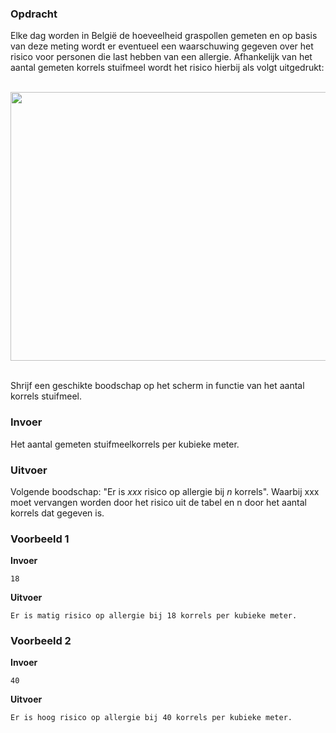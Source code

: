 ### Opdracht

Elke dag worden in België de hoeveelheid graspollen gemeten en op basis van deze meting wordt er eventueel een waarschuwing gegeven over het risico voor personen die last hebben van een allergie. Afhankelijk van het aantal gemeten korrels stuifmeel wordt het risico hierbij als volgt uitgedrukt:

<br>  
<div class="dodona-centered-group"><img src="media/hooikoorts.jpeg" width="626" height="430"></div>
<br>

Shrijf een geschikte boodschap op het scherm in functie van het aantal korrels stuifmeel.

### Invoer

Het aantal gemeten stuifmeelkorrels per kubieke meter.  

### Uitvoer

Volgende boodschap: "Er is *xxx* risico op allergie bij *n* korrels". Waarbij xxx moet vervangen worden door het risico uit de tabel en n door het aantal korrels dat gegeven is.

### Voorbeeld 1

**Invoer**

    18

**Uitvoer**

    Er is matig risico op allergie bij 18 korrels per kubieke meter.
    
### Voorbeeld 2

**Invoer**

    40

**Uitvoer**

    Er is hoog risico op allergie bij 40 korrels per kubieke meter.
